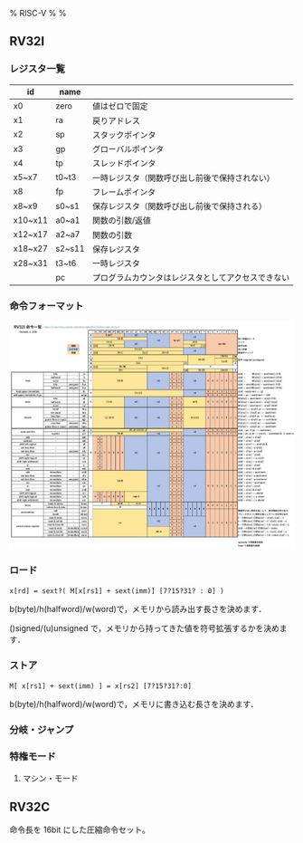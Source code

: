 % RISC-V
%
%

## RV32I

### レジスタ一覧

| id      | name   |                                                    |
| ------- | ------ | -------------------------------------------------- |
| x0      | zero   | 値はゼロで固定                                     |
| x1      | ra     | 戻りアドレス                                       |
| x2      | sp     | スタックポインタ                                   |
| x3      | gp     | グローバルポインタ                                 |
| x4      | tp     | スレッドポインタ                                   |
| x5~x7   | t0~t3  | 一時レジスタ（関数呼び出し前後で保持されない）     |
| x8      | fp     | フレームポインタ                                   |
| x8~x9   | s0~s1  | 保存レジスタ（関数呼び出し前後で保持される）       |
| x10~x11 | a0~a1  | 関数の引数/返値                                    |
| x12~x17 | a2~a7  | 関数の引数                                         |
| x18~x27 | s2~s11 | 保存レジスタ                                       |
| x28~x31 | t3~t6  | 一時レジスタ                                       |
|         | pc     | プログラムカウンタはレジスタとしてアクセスできない |

### 命令フォーマット

![](./img/RV32I.jpg)

### ロード

`x[rd] = sext?( M[x[rs1] + sext(imm)] [7?15?31? : 0] )`

b(byte)/h(halfword)/w(word)で，メモリから読み出す長さを決めます．

()signed/(u)unsigned で，メモリから持ってきた値を符号拡張するかを決めます．

### ストア

`M[ x[rs1] + sext(imm) ] = x[rs2] [7?15?31?:0]`

b(byte)/h(halfword)/w(word)で，メモリに書き込む長さを決めます．

### 分岐・ジャンプ

### 特権モード

1. マシン・モード

## RV32C

命令長を 16bit にした圧縮命令セット。
